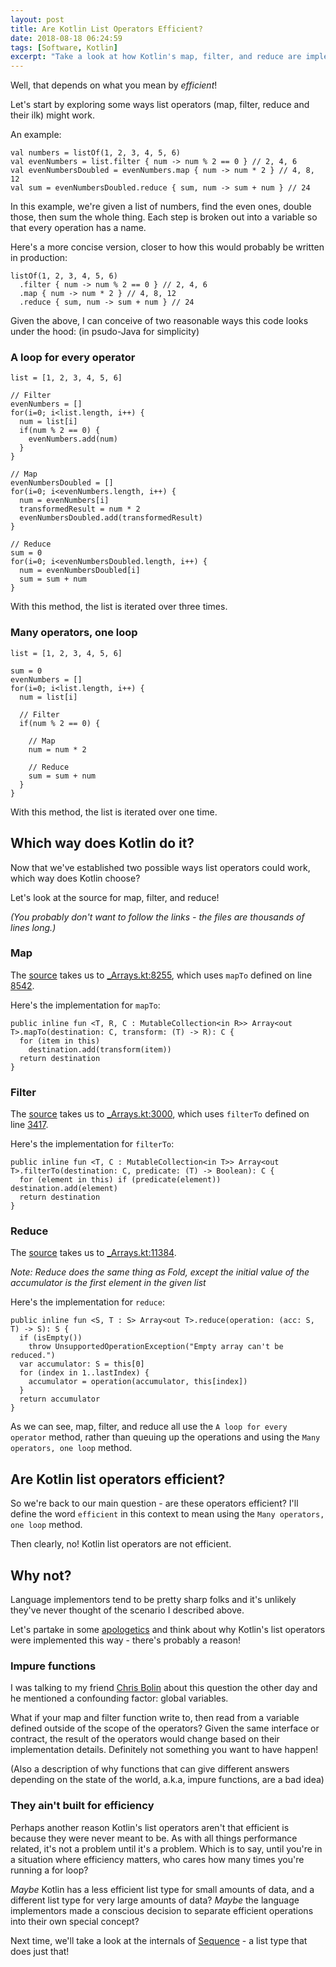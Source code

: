 ```yaml
---
layout: post
title: Are Kotlin List Operators Efficient?
date: 2018-08-18 06:24:59
tags: [Software, Kotlin]
excerpt: "Take a look at how Kotlin's map, filter, and reduce are implemented and what that means for their efficiency."
---
```


Well, that depends on what you mean by _efficient_!

Let's start by exploring some ways list operators (map, filter, reduce and their ilk) might work.

An example:

```lang-kotlin
val numbers = listOf(1, 2, 3, 4, 5, 6)
val evenNumbers = list.filter { num -> num % 2 == 0 } // 2, 4, 6
val evenNumbersDoubled = evenNumbers.map { num -> num * 2 } // 4, 8, 12
val sum = evenNumbersDoubled.reduce { sum, num -> sum + num } // 24
```

In this example, we're given a list of numbers, find the even ones, double those, then sum the whole thing.
Each step is broken out into a variable so that every operation has a name.

Here's a more concise version, closer to how this would probably be written in production:

```lang-kotlin
listOf(1, 2, 3, 4, 5, 6)
  .filter { num -> num % 2 == 0 } // 2, 4, 6
  .map { num -> num * 2 } // 4, 8, 12
  .reduce { sum, num -> sum + num } // 24
```

Given the above, I can conceive of two reasonable ways this code looks under the hood:
(in psudo-Java for simplicity)

### A loop for every operator

```lang-kotlin
list = [1, 2, 3, 4, 5, 6]

// Filter
evenNumbers = []
for(i=0; i<list.length, i++) {
  num = list[i]
  if(num % 2 == 0) {
    evenNumbers.add(num)
  }
}

// Map
evenNumbersDoubled = []
for(i=0; i<evenNumbers.length, i++) {
  num = evenNumbers[i]
  transformedResult = num * 2
  evenNumbersDoubled.add(transformedResult)
}

// Reduce
sum = 0
for(i=0; i<evenNumbersDoubled.length, i++) {
  num = evenNumbersDoubled[i]
  sum = sum + num
}
```

With this method, the list is iterated over three times.

### Many operators, one loop

```lang-kotlin
list = [1, 2, 3, 4, 5, 6]

sum = 0
evenNumbers = []
for(i=0; i<list.length, i++) {
  num = list[i]

  // Filter
  if(num % 2 == 0) {

    // Map
    num = num * 2

    // Reduce
    sum = sum + num
  }
}
```

With this method, the list is iterated over one time.

## Which way does Kotlin do it?

Now that we've established two possible ways list operators could work, which way does Kotlin choose?

Let's look at the source for map, filter, and reduce!

_(You probably don't want to follow the links - the files are thousands of lines long.)_

### Map

The [source](https://kotlinlang.org/api/latest/jvm/stdlib/kotlin.collections/map.html) takes us to [\_Arrays.kt:8255](https://github.com/JetBrains/kotlin/blob/1.2.60/libraries/stdlib/common/src/generated/_Arrays.kt#L8225), which uses `mapTo` defined on line [8542](https://github.com/JetBrains/kotlin/blob/1.2.60/libraries/stdlib/common/src/generated/_Arrays.kt#L8542).

Here's the implementation for `mapTo`:

```lang-kotlin
public inline fun <T, R, C : MutableCollection<in R>> Array<out T>.mapTo(destination: C, transform: (T) -> R): C {
  for (item in this)
    destination.add(transform(item))
  return destination
}
```

### Filter

The [source](https://kotlinlang.org/api/latest/jvm/stdlib/kotlin.collections/filter.html) takes us to [\_Arrays.kt:3000](https://github.com/JetBrains/kotlin/blob/1.2.60/libraries/stdlib/common/src/generated/_Arrays.kt#L3000), which uses `filterTo` defined on line [3417](https://github.com/JetBrains/kotlin/blob/1.2.60/libraries/stdlib/common/src/generated/_Arrays.kt#L3417).

Here's the implementation for `filterTo`:

```lang-kotlin
public inline fun <T, C : MutableCollection<in T>> Array<out T>.filterTo(destination: C, predicate: (T) -> Boolean): C {
  for (element in this) if (predicate(element)) destination.add(element)
  return destination
}
```

### Reduce

The [source](https://kotlinlang.org/api/latest/jvm/stdlib/kotlin.collections/reduce.html) takes us to [\_Arrays.kt:11384](https://github.com/JetBrains/kotlin/blob/1.2.60/libraries/stdlib/common/src/generated/_Arrays.kt#L11384).

_Note: Reduce does the same thing as Fold, except the initial value of the accumulator is the first element in the given list_

Here's the implementation for `reduce`:

```lang-kotlin
public inline fun <S, T : S> Array<out T>.reduce(operation: (acc: S, T) -> S): S {
  if (isEmpty())
    throw UnsupportedOperationException("Empty array can't be reduced.")
  var accumulator: S = this[0]
  for (index in 1..lastIndex) {
    accumulator = operation(accumulator, this[index])
  }
  return accumulator
}
```

As we can see, map, filter, and reduce all use the `A loop for every operator` method, rather than queuing up the operations and using the `Many operators, one loop` method.

## Are Kotlin list operators efficient?

So we're back to our main question - are these operators efficient?
I'll define the word `efficient` in this context to mean using the `Many operators, one loop` method.

Then clearly, no! Kotlin list operators are not efficient.

## Why not?

Language implementors tend to be pretty sharp folks and it's unlikely they've never thought of the scenario I described above.

Let's partake in some [apologetics](https://www.google.com/search?q=apologetics&oq=apologetics&aqs=chrome..69i57j0l5.1969j0j7&sourceid=chrome&ie=UTF-8) and think about why Kotlin's list operators were implemented this way - there's probably a reason!

### Impure functions

I was talking to my friend [Chris Bolin](https://twitter.com/bolinchris?lang=en) about this question the other day and he mentioned a confounding factor: global variables.

What if your map and filter function write to, then read from a variable defined outside of the scope of the operators? Given the same interface or contract, the result of the operators would change based on their implementation details. Definitely not something you want to have happen!

(Also a description of why functions that can give different answers depending on the state of the world, a.k.a, impure functions, are a bad idea)

### They ain't built for efficiency

Perhaps another reason Kotlin's list operators aren't that efficient is because they were never meant to be. As with all things performance related, it's not a problem until it's a problem. Which is to say, until you're in a situation where efficiency matters, who cares how many times you're running a for loop?

_Maybe_ Kotlin has a less efficient list type for small amounts of data, and a different list type for very large amounts of data? _Maybe_ the language implementors made a conscious decision to separate efficient operations into their own special concept?

Next time, we'll take a look at the internals of [Sequence](https://kotlinlang.org/api/latest/jvm/stdlib/kotlin.sequences/-sequence/index.html) - a list type that does just that!

